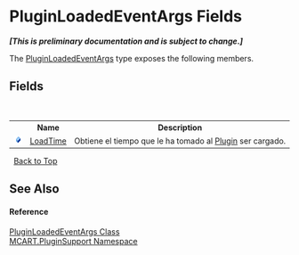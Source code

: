 # PluginLoadedEventArgs Fields
 _**\[This is preliminary documentation and is subject to change.\]**_

The <a href="5834b889-ebb4-0d75-ec77-81f43eb2822d">PluginLoadedEventArgs</a> type exposes the following members.


## Fields
&nbsp;<table><tr><th></th><th>Name</th><th>Description</th></tr><tr><td>![Public field](media/pubfield.gif "Public field")</td><td><a href="50fa3f65-a629-6ea7-ba1a-802b94a535d1">LoadTime</a></td><td>
Obtiene el tiempo que le ha tomado al <a href="a9773c1d-7ff5-ea9a-06bc-836b7335120f">Plugin</a> ser cargado.</td></tr></table>&nbsp;
<a href="#pluginloadedeventargs-fields">Back to Top</a>

## See Also


#### Reference
<a href="5834b889-ebb4-0d75-ec77-81f43eb2822d">PluginLoadedEventArgs Class</a><br /><a href="4abc7841-aae2-1ecc-94fa-a3d251746bda">MCART.PluginSupport Namespace</a><br />
